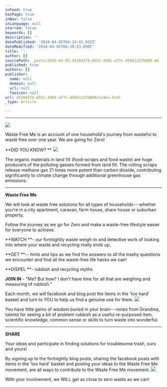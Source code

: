```yaml
---
inFeed: true
hasPage: true
inNav: false
inLanguage: null
starred: false
keywords: []
description: ''
datePublished: '2016-04-05T04:14:41.031Z'
dateModified: '2016-04-05T04:10:23.890Z'
title: ''
author: []
sourcePath: _posts/2016-04-05-d52845fb-6551-4d92-a77c-4566123fb889.md
published: true
authors: []
publisher:
  name: null
  domain: null
  url: null
  favicon: null
url: d52845fb-6551-4d92-a77c-4566123fb889/index.html
_type: Article

---
```

****
![](https://the-grid-user-content.s3-us-west-2.amazonaws.com/c3dbae8d-11d0-4c93-92bb-e164ffb9be93.png)

Waste Free Me is an account of one household's journey from wasteful to
waste free over one year. We are going for Zero!

**DID YOU KNOW? **
![](https://the-grid-user-content.s3-us-west-2.amazonaws.com/98df3ddb-55ba-4ce2-9892-79e3ee5f500e.jpg)

The organic materials in land fill (food-scraps and food waste) are
huge producers of the polluting gasses formed from land fill. The rotting
scraps release methane gas 21 times more potent than carbon dioxide,
contributing significantly to climate change through additional greenhouse gas
emissions.

****

**Waste
Free Me**

We will look at
waste free solutions for all types of households---whether you're in a city
apartment, caravan, farm house, share house or suburban property.

Follow the journey as we go for Zero and make a waste-free lifestyle
easier for everyone to achieve.

**WATCH **- our fortnightly waste weigh-in and detective work of looking
into where your waste and recycling really ends up.

**GET **-- hints and tips as we find the answers to all the trashy questions
we encounter and find all the waste-free life hacks we can!

**DISPEL **- rubbish and recycling myths

**JOIN IN** - "Me? But how? I
don't have time for all that are weighing and measuring of rubbish."

Each month, we will facebook and blog post the items in the 'too hard'
basket and turn to YOU to help us find a genuine use for them. ![](https://the-grid-user-content.s3-us-west-2.amazonaws.com/aa9b1672-ea49-4004-b09f-a128a675dfb5.jpg)

You have little gems of wisdom buried in your brain---notes from Grandma,
talents for seeing a bit of problem rubbish as a useful re-purposed item,
scientific knowledge, common sense or skills to turn waste into wonderful. 

****

**SHARE**

Your ideas and participate in finding solutions for troublesome
trash, ours and yours! 

By signing up to the fortnightly blog posts, sharing the facebook posts with items in the 'too
hard' basket and posting your ideas to
the Waste Free Me movement, are all ways to contribute to the Waste Free Me
movement.
![](https://the-grid-user-content.s3-us-west-2.amazonaws.com/7deb2cd5-9d45-4a84-8b47-3ba97c0c497f.jpg)

With your involvement, we WILL get as close to zero waste as we can!